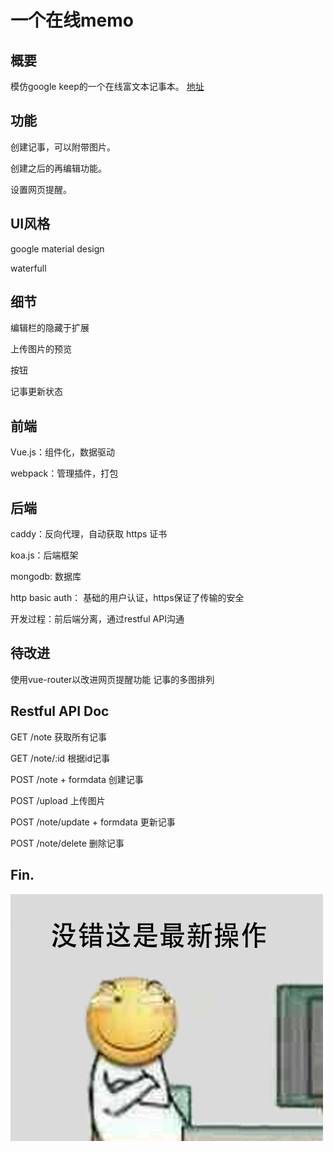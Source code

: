 # 一个在线memo

## 概要
模仿google keep的一个在线富文本记事本。
[地址](https://memo.zhangfeng.site)

## 功能
创建记事，可以附带图片。

创建之后的再编辑功能。

设置网页提醒。

## UI风格
google material design 

waterfull

## 细节
编辑栏的隐藏于扩展

上传图片的预览

按钮

记事更新状态
## 前端
Vue.js：组件化，数据驱动

webpack：管理插件，打包

## 后端
caddy：反向代理，自动获取 https 证书

koa.js：后端框架

mongodb: 数据库

http basic auth： 基础的用户认证，https保证了传输的安全

开发过程：前后端分离，通过restful API沟通

## 待改进
使用vue-router以改进网页提醒功能
记事的多图排列

## Restful API Doc
GET /note 获取所有记事

GET /note/:id 根据id记事

POST /note + formdata 创建记事

POST /upload 上传图片

POST /note/update + formdata 更新记事

POST /note/delete 删除记事


## Fin.
![](public/new-operation.jpg)